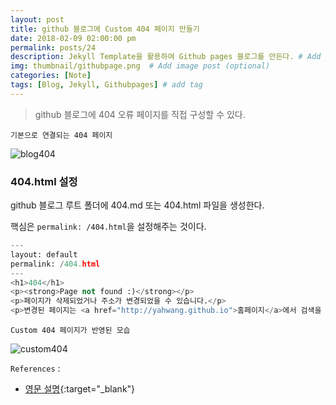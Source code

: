 ```yaml
---
layout: post
title: github 블로그에 Custom 404 페이지 만들기
date: 2018-02-09 02:00:00 pm
permalink: posts/24
description: Jekyll Template을 활용하여 Github pages 블로그를 만든다. # Add post description (optional)
img: thumbnail/githubpage.png  # Add image post (optional)
categories: [Note]
tags: [Blog, Jekyll, Githubpages] # add tag
---
```


> github 블로그에 404 오류 페이지를 직접 구성할 수 있다.

`기본으로 연결되는 404 페이지`

![blog404]({{site.baseurl}}/assets/img/note/blog404.png)

### 404.html 설정

github 블로그 루트 폴더에 404.md 또는 404.html 파일을 생성한다.

핵심은 `permalink: /404.html`을 설정해주는 것이다.

``` python
---
layout: default
permalink: /404.html
---
<h1>404</h1>
<p><strong>Page not found :)</strong></p>
<p>페이지가 삭제되었거나 주소가 변경되었을 수 있습니다.</p>
<p>변경된 페이지는 <a href="http://yahwang.github.io">홈페이지</a>에서 검색을 통해 찾을 수 있습니다.</p>
```

`Custom 404 페이지가 반영된 모습`

![custom404]({{site.baseurl}}/assets/img/note/custom404.png)

`References` : 

* [영문 설명](https://help.github.com/articles/creating-a-custom-404-page-for-your-github-pages-site/){:target="_blank"}
